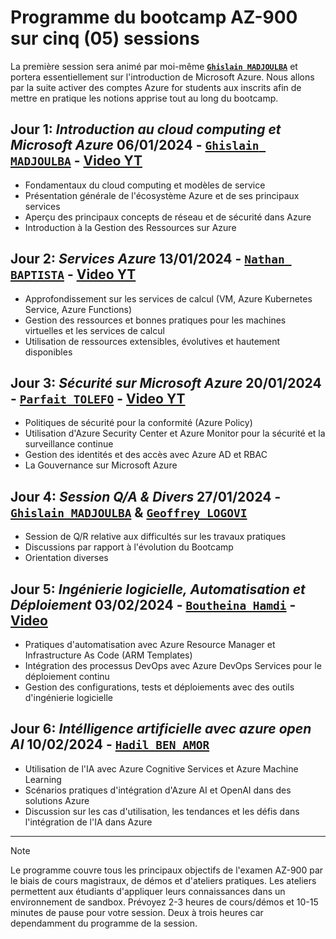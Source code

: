 # Programme du bootcamp AZ-900 sur cinq (05) sessions

La première session sera animé par moi-même [**`Ghislain MADJOULBA`**](https://www.linkedin.com/in/demadama-madjoulba) et portera essentiellement sur l'introduction de Microsoft Azure. Nous allons par la suite activer des comptes Azure for students aux inscrits afin de mettre en pratique les notions apprise tout au long du bootcamp.

## Jour 1: _Introduction au cloud computing et Microsoft Azure_ 06/01/2024 - [**`Ghislain MADJOULBA`**](https://www.linkedin.com/in/demadama-madjoulba) - [Video YT](https://www.youtube.com/watch?v=Oo9Alxy6FwA)
- Fondamentaux du cloud computing et modèles de service
- Présentation générale de l'écosystème Azure et de ses principaux services
- Aperçu des principaux concepts de réseau et de sécurité dans Azure
- Introduction à la Gestion des Ressources sur Azure

## Jour 2: _Services Azure_ 13/01/2024 - [**` Nathan BAPTISTA `**](https://www.linkedin.com/in/nathan-baptista-49111414b) - [Video YT](https://www.youtube.com/watch?v=IZWJBxXgfP0)
- Approfondissement sur les services de calcul (VM, Azure Kubernetes Service, Azure Functions)
- Gestion des ressources et bonnes pratiques pour les machines virtuelles et les services de calcul
- Utilisation de ressources extensibles, évolutives et hautement disponibles

## Jour 3: _Sécurité sur Microsoft Azure_ 20/01/2024 - [**`Parfait TOLEFO`**](https://www.linkedin.com/in/tlf-parfait) - [Video YT](https://www.youtube.com/watch?v=mJHubEdALHQ)
- Politiques de sécurité pour la conformité (Azure Policy)
- Utilisation d'Azure Security Center et Azure Monitor pour la sécurité et la surveillance continue
- Gestion des identités et des accès avec Azure AD et RBAC
- La Gouvernance sur Microsoft Azure 

## Jour 4: _Session Q/A & Divers_ 27/01/2024 - [**`Ghislain MADJOULBA`**](https://www.linkedin.com/in/demadama-madjoulba) & [**`Geoffrey LOGOVI`**](https://www.linkedin.com/in/geoffreylgv)
- Session de Q/R relative aux difficultés sur les travaux pratiques
- Discussions par rapport à l'évolution du Bootcamp
- Orientation diverses

## Jour 5: _Ingénierie logicielle, Automatisation et Déploiement_ 03/02/2024 - [**`Boutheina Hamdi`**](https://www.linkedin.com/in/boutheina-hamdi) - [Video](https://www.youtube.com/watch?v=4S1N8VmSHt0)
- Pratiques d'automatisation avec Azure Resource Manager et Infrastructure As Code (ARM Templates)
- Intégration des processus DevOps avec Azure DevOps Services pour le déploiement continu
- Gestion des configurations, tests et déploiements avec des outils d'ingénierie logicielle

## Jour 6: _Intélligence artificielle avec azure open AI_ 10/02/2024 - [**`Hadil BEN AMOR`**](https://www.linkedin.com/in/hadil-ben-amor-777a981ba/)
- Utilisation de l'IA avec Azure Cognitive Services et Azure Machine Learning
- Scénarios pratiques d'intégration d'Azure AI et OpenAI dans des solutions Azure
- Discussion sur les cas d'utilisation, les tendances et les défis dans l'intégration de l'IA dans Azure

---
> [!NOTE]
> Le programme couvre tous les principaux objectifs de l'examen AZ-900 par le biais de cours magistraux, de démos et d'ateliers pratiques. Les ateliers permettent aux étudiants d'appliquer leurs connaissances dans un environnement de sandbox. Prévoyez 2-3 heures de cours/démos et 10-15 minutes de pause pour votre session. Deux à trois heures car dependamment du programme de la session.
